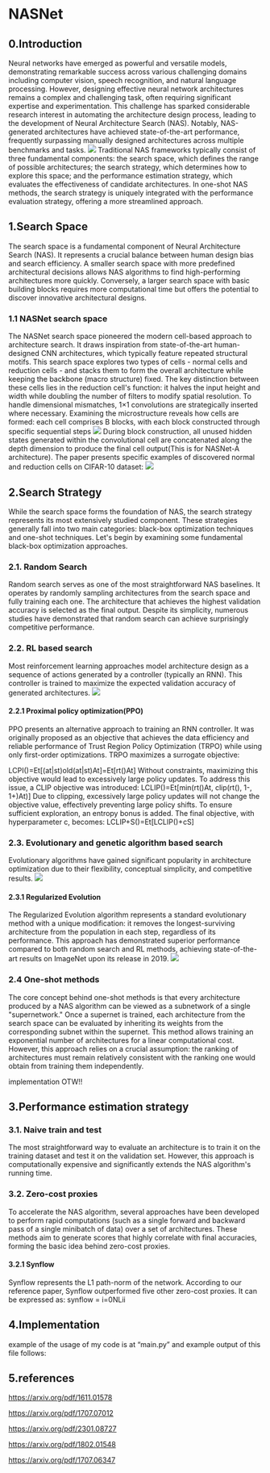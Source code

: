 # NASNet

## 0.Introduction
Neural networks have emerged as powerful and versatile models, demonstrating remarkable success across various challenging domains including computer vision, speech recognition, and natural language processing. However, designing effective neural network architectures remains a complex and challenging task, often requiring significant expertise and experimentation.
This challenge has sparked considerable research interest in automating the architecture design process, leading to the development of Neural Architecture Search (NAS). Notably, NAS-generated architectures have achieved state-of-the-art performance, frequently surpassing manually designed architectures across multiple benchmarks and tasks.
![](/imgs/overview.png)
Traditional NAS frameworks typically consist of three fundamental components: the search space, which defines the range of possible architectures; the search strategy, which determines how to explore this space; and the performance estimation strategy, which evaluates the effectiveness of candidate architectures. In one-shot NAS methods, the search strategy is uniquely integrated with the performance evaluation strategy, offering a more streamlined approach.


## 1.Search Space
The search space is a fundamental component of Neural Architecture Search (NAS). It represents a crucial balance between human design bias and search efficiency. A smaller search space with more predefined architectural decisions allows NAS algorithms to find high-performing architectures more quickly. Conversely, a larger search space with basic building blocks requires more computational time but offers the potential to discover innovative architectural designs.

### 1.1 NASNet search space
The NASNet search space pioneered the modern cell-based approach to architecture search. It draws inspiration from state-of-the-art human-designed CNN architectures, which typically feature repeated structural motifs. This search space explores two types of cells - normal cells and reduction cells - and stacks them to form the overall architecture while keeping the backbone (macro structure) fixed. The key distinction between these cells lies in the reduction cell's function: it halves the input height and width while doubling the number of filters to modify spatial resolution. To handle dimensional mismatches, 1×1 convolutions are strategically inserted where necessary.
 Examining the microstructure reveals how cells are formed: each cell comprises B blocks, with each block constructed through specific sequential steps 
![](/imgs/NASNet_Step.png)
During block construction, all unused hidden states generated within the convolutional cell are concatenated along the depth dimension to produce the final cell output(This is for NASNet-A architecture). The paper presents specific examples of discovered normal and reduction cells on CIFAR-10 dataset:
![](/imgs/NASNet_cell.png)

## 2.Search Strategy
 While the search space forms the foundation of NAS, the search strategy represents its most extensively studied component. These strategies generally fall into two main categories: black-box optimization techniques and one-shot techniques. Let's begin by examining some fundamental black-box optimization approaches.

### 2.1. Random Search
Random search serves as one of the most straightforward NAS baselines. It operates by randomly sampling architectures from the search space and fully training each one. The architecture that achieves the highest validation accuracy is selected as the final output. Despite its simplicity, numerous studies have demonstrated that random search can achieve surprisingly competitive performance.
 
### 2.2. RL based search
 Most reinforcement learning approaches model architecture design as a sequence of actions generated by a controller (typically an RNN). This controller is trained to maximize the expected validation accuracy of generated architectures.
![](/imgs/RL.png)
#### 2.2.1 Proximal policy optimization(PPO)
 PPO presents an alternative approach to training an RNN controller. It was originally proposed as an objective that achieves the data efficiency and reliable performance of Trust Region Policy Optimization (TRPO) while using only first-order optimizations.
TRPO maximizes a surrogate objective:

LCPI()=Et[(at|st)old(at|st)At]=Et[rt()At] 
Without constraints, maximizing this objective would lead to excessively large policy updates. To address this issue, a CLIP objective was introduced:
LCLIP()=Et[min(rt()At, clip(rt(), 1-, 1+)At)]
Due to clipping, excessively large policy updates will not change the objective value, effectively preventing large policy shifts. To ensure sufficient exploration, an entropy bonus is added. The final objective, with hyperparameter c, becomes:
LCLIP+S()=Et[LCLIP()+cS[](st)]

### 2.3. Evolutionary and genetic algorithm based search
Evolutionary algorithms have gained significant popularity in architecture optimization due to their flexibility, conceptual simplicity, and competitive results.
![](/imgs/evolution.png)
 
#### 2.3.1 Regularized Evolution
 The Regularized Evolution algorithm represents a standard evolutionary method with a unique modification: it removes the longest-surviving architecture from the population in each step, regardless of its performance. This approach has demonstrated superior performance compared to both random search and RL methods, achieving state-of-the-art results on ImageNet upon its release in 2019.
![](/imgs/re.png)

### 2.4 One-shot methods
 The core concept behind one-shot methods is that every architecture produced by a NAS algorithm can be viewed as a subnetwork of a single "supernetwork." Once a supernet is trained, each architecture from the search space can be evaluated by inheriting its weights from the corresponding subnet within the supernet. This method allows training an exponential number of architectures for a linear computational cost. However, this approach relies on a crucial assumption: the ranking of architectures must remain relatively consistent with the ranking one would obtain from training them independently.

implementation OTW!!


## 3.Performance estimation strategy

### 3.1. Naive train and test
 The most straightforward way to evaluate an architecture is to train it on the training dataset and test it on the validation set. However, this approach is computationally expensive and significantly extends the NAS algorithm's running time.

### 3.2. Zero-cost proxies
 To accelerate the NAS algorithm, several approaches have been developed to perform rapid computations (such as a single forward and backward pass of a single minibatch of data) over a set of architectures. These methods aim to generate scores that highly correlate with final accuracies, forming the basic idea behind zero-cost proxies.

#### 3.2.1 Synflow
 Synflow represents the L1 path-norm of the network. According to our reference paper, Synflow outperformed five other zero-cost proxies. It can be expressed as:
synflow = i=0NLii

## 4.Implementation
example of the usage of my code is at “main.py” and example output of this file follows:

## 5.references

https://arxiv.org/pdf/1611.01578

https://arxiv.org/pdf/1707.07012

https://arxiv.org/pdf/2301.08727

https://arxiv.org/pdf/1802.01548

https://arxiv.org/pdf/1707.06347


